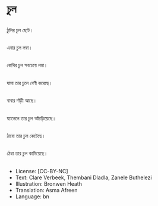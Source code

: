 # চুল

##
ঠুলির চুল ছোট।

##
এনার চুল লম্বা।

##
কেথির চুল সবচেয়ে লম্বা।

##
যামা তার চুলে বেণী করেছে।

##
বাবার দাঁড়ী আছে।

##
য্যানেলে তার চুল আঁচড়িয়েছে।

##
ঠাবো তার চুল কেটেছে।

##
ঠেম্বা তার চুল কামিয়েছে।

##
* License: [CC-BY-NC]
* Text: Clare Verbeek, Thembani Dladla, Zanele Buthelezi
* Illustration: Bronwen Heath
* Translation: Asma Afreen
* Language: bn
